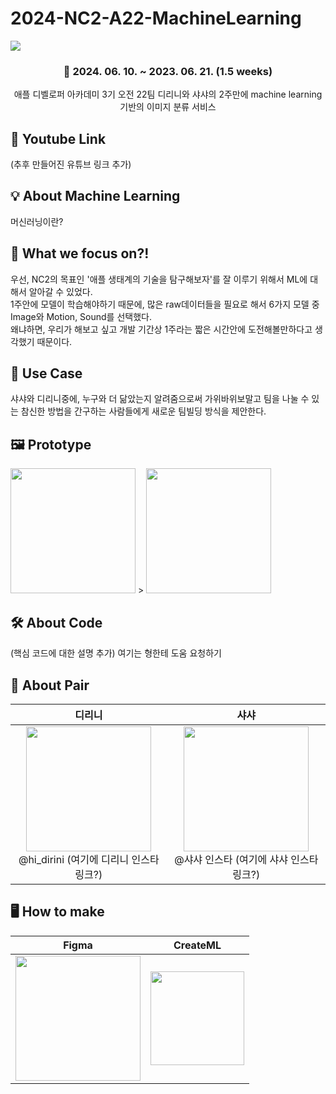 # 2024-NC2-A22-MachineLearning

<img src="https://github.com/DeveloperAcademy-POSTECH/2024-NC2-A22-MachineLearning/assets/150351817/929df2b2-9756-4308-88bc-b8eea3d53e79">

<div align="center">


### 📆 2024. 06. 10. ~ 2023. 06. 21. (1.5 weeks)
애플 디벨로퍼 아카데미 3기 오전 22팀 디리니와 샤샤의 2주만에 machine learning 기반의 이미지 분류 서비스 

</div>

## 🎥 Youtube Link
(추후 만들어진 유튜브 링크 추가)

## 💡 About Machine Learning

머신러닝이란? 
<br>

## 🎯 What we focus on?!

우선, NC2의 목표인 '애플 생태계의 기술을 탐구해보자'를 잘 이루기 위해서 ML에 대해서 알아갈 수 있었다.
<br> 1주안에 모델이 학습해야하기 때문에, 많은 raw데이터들을 필요로 해서 6가지 모델 중 Image와 Motion, Sound를 선택했다. 
<br> 왜냐하면, 우리가 해보고 싶고 개발 기간상 1주라는 짧은 시간안에 도전해볼만하다고 생각했기 때문이다.


## 💼 Use Case

샤샤와 디리니중에, 누구와 더 닮았는지 알려줌으로써 가위바위보말고 팀을 나눌 수 있는 참신한 방법을 간구하는 사람들에게 새로운 팀빌딩 방식을 제안한다.

## 🖼️ Prototype
<img src="https://github.com/DeveloperAcademy-POSTECH/2024-NC2-A22-MachineLearning/assets/150351817/e72fe6f8-8a6b-43f1-bc42-a696190055fe" width=200>
> 

<img src="https://github.com/DeveloperAcademy-POSTECH/2024-NC2-A22-MachineLearning/assets/150351817/3090e2bc-47e8-45a9-a7bf-2a258bf43820" width=200>




## 🛠️ About Code
(핵심 코드에 대한 설명 추가)
여기는 형한테 도움 요청하기 

## 👥 About Pair

|**디리니**|**샤샤**|
| :------: |  :------: |
|<img src="https://github.com/DeveloperAcademy-POSTECH/2024-NC2-A22-MachineLearning/assets/150351817/bde14fd0-8d3b-421f-b05b-d34c90707447" width=200> <br/> @hi_dirini (여기에 디리니 인스타링크?) |<img src="https://github.com/DeveloperAcademy-POSTECH/2024-NC2-A22-MachineLearning/assets/150351817/4f34721e-deb3-4811-a698-e818f1cda4d0" width=200 > <br/> @샤샤 인스타 (여기에 샤샤 인스타링크?) |

## 🖥️ How to make

|**Figma**|**CreateML**|
| :------: |  :------: |
|<img src="https://github.com/DeveloperAcademy-POSTECH/2024-NC2-A22-MachineLearning/assets/150351817/b5e8ade4-e2eb-49a1-ab28-e671a64e8aa5" height=200 >|<img src="https://github.com/DeveloperAcademy-POSTECH/2024-NC2-A22-MachineLearning/assets/150351817/ea29c446-2dcc-40e0-aee1-0150ee11b57c" height=150 width=150>  |

</div>

<br>
